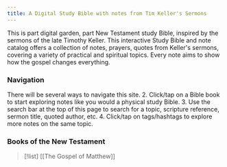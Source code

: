 ```yaml
---
title: A Digital Study Bible with notes from Tim Keller's Sermons
---
```

This is part digital garden, part New Testament study Bible, inspired by the sermons of the late Timothy Keller. This interactive Study Bible and note catalog offers a collection of notes, prayers, quotes from Keller's sermons, covering a variety of practical and spiritual topics. Every note aims to show how the gospel changes everything. 

### Navigation
There will be several ways to navigate this site. 
2. Click/tap on a Bible book to start exploring notes like you would a physical study Bible. 
3. Use the search bar at the top of this page to search for a topic, scripture reference, sermon title, quoted author, etc. 
4. Click/tap on tags/hashtags to explore more notes on the same topic.

### Books of the New Testament

> [!list] [[The Gospel of Matthew]]

